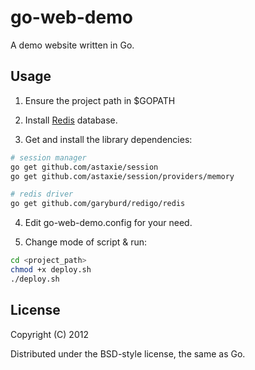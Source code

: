 # go-web-demo

A demo website written in Go.

## Usage

1.  Ensure the project path in $GOPATH

2.  Install [Redis](http://redis.io/) database.

3.  Get and install the library dependencies:

```bash
# session manager 
go get github.com/astaxie/session
go get github.com/astaxie/session/providers/memory

# redis driver
go get github.com/garyburd/redigo/redis
```
4.  Edit go-web-demo.config for your need.

5.  Change mode of script & run:

```bash
cd <project_path>
chmod +x deploy.sh
./deploy.sh
```

## License
 
Copyright (C) 2012

Distributed under the BSD-style license, the same as Go.

